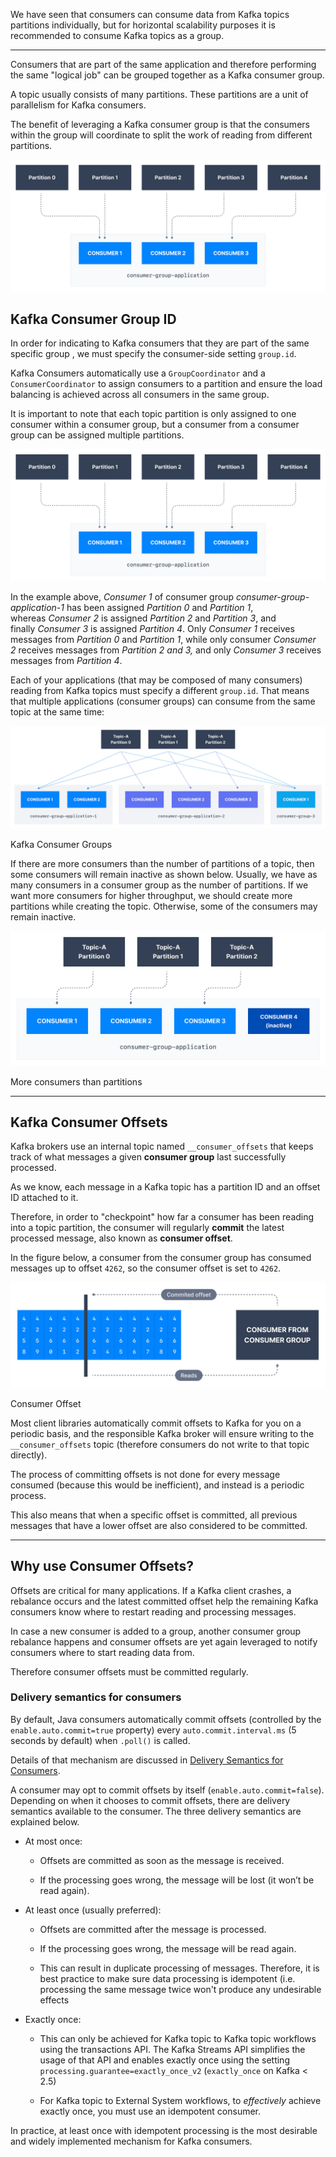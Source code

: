 We have seen that consumers can consume data from Kafka topics partitions individually, but for horizontal scalability purposes it is recommended to consume Kafka topics as a group.

___

Consumers that are part of the same application and therefore performing the same "logical job" can be grouped together as a Kafka consumer group.

A topic usually consists of many partitions. These partitions are a unit of parallelism for Kafka consumers.

The benefit of leveraging a Kafka consumer group is that the consumers within the group will coordinate to split the work of reading from different partitions.

![Consumer_Group_reading_from_topic_with_5_partitions.webp](markdown-images/Consumer_Group_reading_from_topic_with_5_partitions.webp)

## Kafka Consumer Group ID

In order for indicating to Kafka consumers that they are part of the same specific group , we must specify the consumer-side setting `group.id`.

Kafka Consumers automatically use a `GroupCoordinator` and a `ConsumerCoordinator` to assign consumers to a partition and ensure the load balancing is achieved across all consumers in the same group.

It is important to note that each topic partition is only assigned to one consumer within a consumer group, but a consumer from a consumer group can be assigned multiple partitions.

![Consumer_Group_reading_from_topic_with_5_partitions.webp](markdown-images/Consumer_Group_reading_from_topic_with_5_partitions.webp)

In the example above, _Consumer 1_ of consumer group _consumer-group-application-1_ has been assigned _Partition 0_ and _Partition 1_, whereas _Consumer 2_ is assigned _Partition 2_ and _Partition 3_, and finally _Consumer 3_ is assigned _Partition 4_. Only _Consumer 1_ receives messages from _Partition 0_ and _Partition 1_, while only consumer _Consumer 2_ receives messages from _Partition 2 and 3,_ and only _Consumer 3_ receives messages from _Partition 4_.

Each of your applications (that may be composed of many consumers) reading from Kafka topics must specify a different `group.id`. That means that multiple applications (consumer groups) can consume from the same topic at the same time:

![Kafka_Consumer_Groups_1.webp](markdown-images/Kafka_Consumer_Groups_1.webp)

Kafka Consumer Groups

If there are more consumers than the number of partitions of a topic, then some consumers will remain inactive as shown below. Usually, we have as many consumers in a consumer group as the number of partitions. If we want more consumers for higher throughput, we should create more partitions while creating the topic. Otherwise, some of the consumers may remain inactive.

![Kafka_Consumer_Groups_2.webp](markdown-images/Kafka_Consumer_Groups_2.webp)

More consumers than partitions

___

## Kafka Consumer Offsets

Kafka brokers use an internal topic named `__consumer_offsets` that keeps track of what messages a given **consumer group** last successfully processed.

As we know, each message in a Kafka topic has a partition ID and an offset ID attached to it.

Therefore, in order to "checkpoint" how far a consumer has been reading into a topic partition, the consumer will regularly **commit** the latest processed message, also known as **consumer offset**.

In the figure below, a consumer from the consumer group has consumed messages up to offset `4262`, so the consumer offset is set to `4262`.

![Kafka_Consumer_Groups_3_2x.webp](markdown-images/Kafka_Consumer_Groups_3_2x.webp)

Consumer Offset

Most client libraries automatically commit offsets to Kafka for you on a periodic basis, and the responsible Kafka broker will ensure writing to the `__consumer_offsets` topic (therefore consumers do not write to that topic directly).

The process of committing offsets is not done for every message consumed (because this would be inefficient), and instead is a periodic process.

This also means that when a specific offset is committed, all previous messages that have a lower offset are also considered to be committed.

___

## Why use Consumer Offsets?

Offsets are critical for many applications. If a Kafka client crashes, a rebalance occurs and the latest committed offset help the remaining Kafka consumers know where to restart reading and processing messages.

In case a new consumer is added to a group, another consumer group rebalance happens and consumer offsets are yet again leveraged to notify consumers where to start reading data from.

Therefore consumer offsets must be committed regularly.

### Delivery semantics for consumers

By default, Java consumers automatically commit offsets (controlled by the `enable.auto.commit=true` property) every `auto.commit.interval.ms` (5 seconds by default) when `.poll()` is called.

Details of that mechanism are discussed in [Delivery Semantics for Consumers](https://www.conduktor.io/kafka/delivery-semantics-for-kafka-consumers/).

A consumer may opt to commit offsets by itself (`enable.auto.commit=false`). Depending on when it chooses to commit offsets, there are delivery semantics available to the consumer. The three delivery semantics are explained below.

- At most once:
  
  - Offsets are committed as soon as the message is received.
  
  - If the processing goes wrong, the message will be lost (it won’t be read again).

- At least once (usually preferred):
  
  - Offsets are committed after the message is processed.
  
  - If the processing goes wrong, the message will be read again.
  
  - This can result in duplicate processing of messages. Therefore, it is best practice to make sure data processing is idempotent (i.e. processing the same message twice won't produce any undesirable effects

- Exactly once:
  
  - This can only be achieved for Kafka topic to Kafka topic workflows using the transactions API. The Kafka Streams API simplifies the usage of that API and enables exactly once using the setting `processing.guarantee=exactly_once_v2` (`exactly_once` on Kafka < 2.5)
  
  - For Kafka topic to External System workflows, to _effectively_ achieve exactly once, you must use an idempotent consumer.

In practice, at least once with idempotent processing is the most desirable and widely implemented mechanism for Kafka consumers.